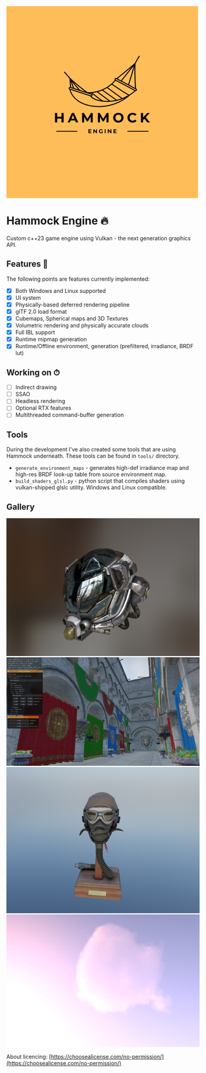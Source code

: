 ![Hammock Engine Logo](https://raw.githubusercontent.com/elliahu/HammockEngine/master/docs/img/hammock-engine-logo.png)

# Hammock Engine 🔥

Custom c++23 game engine using Vulkan - the next generation graphics API.

## Features 🚀

The following points are features currently implemented:

- [x] Both Windows and Linux supported
- [x] UI system
- [x] Physically-based deferred rendering pipeline
- [x] glTF 2.0 load format
- [x] Cubemaps, Spherical maps and 3D Textures
- [x] Volumetric rendering and physically accurate clouds
- [x] Full IBL support
- [x] Runtime mipmap generation
- [x] Runtime/Offline environment, generation (prefiltered, irradiance, BRDF lut)

## Working on ⏱

- [ ] Indirect drawing
- [ ] SSAO
- [ ] Headless rendering
- [ ] Optional RTX features
- [ ] Multithreaded command-buffer generation

## Tools

During the development I've also created some tools that are using Hammock underneath. These tools can be found in
`tools/` directory.

- `generate_environment_maps` - generates high-def irradiance map and high-res BRDF look-up table from source
  environment
  map.
- `build_shaders_glsl.py` - python script that compiles shaders using vulkan-shipped glslc utility. Windows and Linux compatible.

## Gallery

![img](https://raw.githubusercontent.com/elliahu/HammockEngine/master/docs/img/IBL.png)
![img](https://raw.githubusercontent.com/elliahu/HammockEngine/master/docs/img/sponza.png)
![img](https://raw.githubusercontent.com/elliahu/HammockEngine/master/docs/img/helmet.png)
![img](https://raw.githubusercontent.com/elliahu/HammockEngine/master/docs/img/cloud.png)

About licencing: [https://choosealicense.com/no-permission/](https://choosealicense.com/no-permission/)


